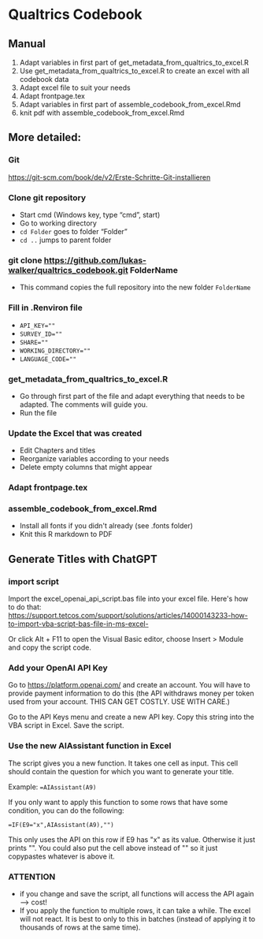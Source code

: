 # Qualtrics Codebook

## Manual

1. Adapt variables in first part of get_metadata_from_qualtrics_to_excel.R
2. Use get_metadata_from_qualtrics_to_excel.R to create an excel with all codebook data
3. Adapt excel file to suit your needs
4. Adapt frontpage.tex
5. Adapt variables in first part of assemble_codebook_from_excel.Rmd
6. knit pdf with assemble_codebook_from_excel.Rmd

## More detailed:

### Git

https://git-scm.com/book/de/v2/Erste-Schritte-Git-installieren
 
### Clone git repository

- Start cmd (Windows key, type “cmd”, start)
- Go to working directory
- ```cd Folder``` goes to folder “Folder”
- ```cd ..``` jumps to parent folder

### git clone https://github.com/lukas-walker/qualtrics_codebook.git FolderName
- This command copies the full repository into the new folder ```FolderName```

### Fill in .Renviron file
- ```API_KEY=""```
- ```SURVEY_ID=""```
- ```SHARE=""```
- ```WORKING_DIRECTORY=""```
- ```LANGUAGE_CODE=""```

### get_metadata_from_qualtrics_to_excel.R
- Go through first part of the file and adapt everything that needs to be adapted. The comments will guide you. 
- Run the file

### Update the Excel that was created
- Edit Chapters and titles
- Reorganize variables according to your needs
- Delete empty columns that might appear

### Adapt frontpage.tex

### assemble_codebook_from_excel.Rmd
- Install all fonts if you didn't already (see .fonts folder)
- Knit this R markdown to PDF


## Generate Titles with ChatGPT

### import script 

Import the excel_openai_api_script.bas file into your excel file. Here's how to do that: https://support.tetcos.com/support/solutions/articles/14000143233-how-to-import-vba-script-bas-file-in-ms-excel-

Or click Alt + F11 to open the Visual Basic editor, choose Insert > Module and copy the script code. 

### Add your OpenAI API Key

Go to https://platform.openai.com/ and create an account. You will have to provide payment information to do this (the API withdraws money per token used from your account. THIS CAN GET COSTLY. USE WITH CARE.)

Go to the API Keys menu and create a new API key. Copy this string into the VBA script in Excel. Save the script.

### Use the new AIAssistant function in Excel

The script gives you a new function. It takes one cell as input. This cell should contain the question for which you want to generate your title. 

Example: ``` =AIAssistant(A9) ```

If you only want to apply this function to some rows that have some condition, you can do the following:

``` =IF(E9="x",AIAssistant(A9),"") ```

This only uses the API on this row if E9 has "x" as its value. Otherwise it just prints "". You could also put the cell above instead of "" so it just copypastes whatever is above it. 


### ATTENTION

- if you change and save the script, all functions will access the API again --> cost!
- If you apply the function to multiple rows, it can take a while. The excel will not react. It is best to only to this in batches (instead of applying it to thousands of rows at the same time).
